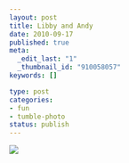 ```yaml
--- 
layout: post
title: Libby and Andy
date: 2010-09-17
published: true
meta: 
  _edit_last: "1"
  _thumbnail_id: "910058057"
keywords: []

type: post
categories: 
- fun
- tumble-photo
status: publish
---
```



[![](http://media.eick.us/2011/06/My-Photo-Strip-8078135136-225x300.jpg)](http://media.eick.us/2010/09/My-Photo-Strip-8078135136.jpg)
